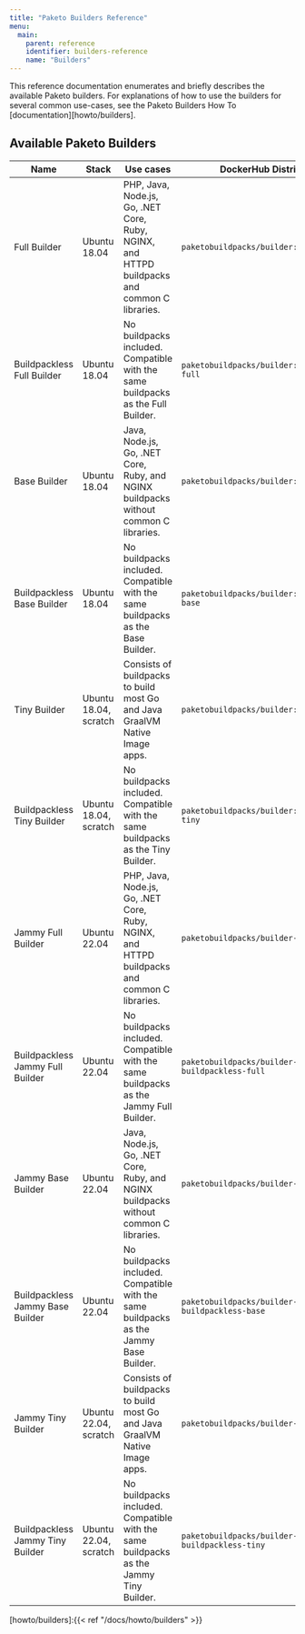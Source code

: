 ```yaml
---
title: "Paketo Builders Reference"
menu:
  main:
    parent: reference
    identifier: builders-reference
    name: "Builders"
---
```

This reference documentation enumerates and briefly describes the available Paketo builders. For
explanations of how to use the builders for several common use-cases, see the
Paketo Builders How To [documentation][howto/builders].


## Available Paketo Builders
| Name                       | Stack                 | Use cases                                                                                    | DockerHub Distribution                        | Github Repository                                               |
|----------------------------|-----------------------|----------------------------------------------------------------------------------------------|-----------------------------------------------|-----------------------------------------------------------------|
| Full Builder                     | Ubuntu 18.04          | PHP, Java, Node.js, Go, .NET Core, Ruby, NGINX, and HTTPD buildpacks and common C libraries. | `paketobuildpacks/builder:full`               | https://github.com/paketo-buildpacks/full-builder               |
| Buildpackless Full Builder       | Ubuntu 18.04          | No buildpacks included. Compatible with the same buildpacks as the Full Builder.             | `paketobuildpacks/builder:buildpackless-full` | https://github.com/paketo-buildpacks/buildpackless-full-builder |
| Base Builder                     | Ubuntu 18.04          | Java, Node.js, Go, .NET Core, Ruby, and NGINX buildpacks without common C libraries.         | `paketobuildpacks/builder:base`               | https://github.com/paketo-buildpacks/base-builder               |
| Buildpackless Base Builder       | Ubuntu 18.04          | No buildpacks included. Compatible with the same buildpacks as the Base Builder.             | `paketobuildpacks/builder:buildpackless-base` | https://github.com/paketo-buildpacks/buildpackless-base-builder |
| Tiny Builder                     | Ubuntu 18.04, scratch | Consists of buildpacks to build most Go and Java GraalVM Native Image apps.                  | `paketobuildpacks/builder:tiny`               | https://github.com/paketo-buildpacks/tiny-builder               |
| Buildpackless Tiny Builder       | Ubuntu 18.04, scratch | No buildpacks included. Compatible with the same buildpacks as the Tiny Builder.             | `paketobuildpacks/builder:buildpackless-tiny` | https://github.com/paketo-buildpacks/buildpackless-tiny-builder |
| Jammy Full Builder               | Ubuntu 22.04          | PHP, Java, Node.js, Go, .NET Core, Ruby, NGINX, and HTTPD buildpacks and common C libraries. | `paketobuildpacks/builder-jammy-full`         | https://github.com/paketo-buildpacks/builder-jammy-full         |
| Buildpackless Jammy Full Builder | Ubuntu 22.04          | No buildpacks included. Compatible with the same buildpacks as the Jammy Full Builder. | `paketobuildpacks/builder-jammy-buildpackless-full`         | https://github.com/paketo-buildpacks/builder-jammy-buildpackless-full         |
| Jammy Base Builder               | Ubuntu 22.04          | Java, Node.js, Go, .NET Core, Ruby, and NGINX buildpacks without common C libraries.         | `paketobuildpacks/builder-jammy-base`         |  https://github.com/paketo-buildpacks/builder-jammy-base                                                               |
| Buildpackless Jammy Base Builder | Ubuntu 22.04          | No buildpacks included. Compatible with the same buildpacks as the Jammy Base Builder. | `paketobuildpacks/builder-jammy-buildpackless-base`         | https://github.com/paketo-buildpacks/builder-jammy-buildpackless-base         |
| Jammy Tiny Builder               | Ubuntu 22.04, scratch         | Consists of buildpacks to build most Go and Java GraalVM Native Image apps.                  | `paketobuildpacks/builder-jammy-tiny`         |  https://github.com/paketo-buildpacks/builder-jammy-tiny                                                               |
| Buildpackless Jammy Tiny Builder | Ubuntu 22.04, scratch         | No buildpacks included. Compatible with the same buildpacks as the Jammy Tiny Builder. | `paketobuildpacks/builder-jammy-buildpackless-tiny`         | https://github.com/paketo-buildpacks/builder-jammy-buildpackless-tiny         |


<!-- References -->
[howto/builders]:{{< ref "/docs/howto/builders" >}}

